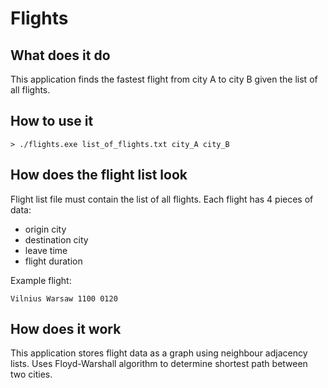 # Flights

## What does it do
This application finds the fastest flight from city A to city B given the list of all flights.

## How to use it
```
> ./flights.exe list_of_flights.txt city_A city_B
```

## How does the flight list look

Flight list file must contain the list of all flights.
Each flight has 4 pieces of data:
* origin city
* destination city
* leave time
* flight duration
  
Example flight:
```
Vilnius Warsaw 1100 0120
```

## How does it work

This application stores flight data as a graph using neighbour adjacency lists. Uses Floyd-Warshall algorithm to determine shortest path between two cities.